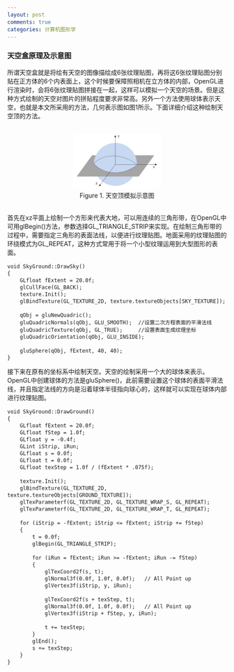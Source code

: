 ```yaml
---
layout: post
comments: true
categories: 计算机图形学
---
```



### 天空盒原理及示意图
所谓天空盒就是将绘有天空的图像描绘成6张纹理贴图，再将这6张纹理贴图分别贴在正方体的6个内表面上，这个时候要保障照相机在立方体的内部，OpenGL进行渲染时，会将6张纹理贴图拼接在一起，这样可以模拟一个天空的场景。但是这种方式绘制的天空对图片的拼贴程度要求非常高。另外一个方法使用球体表示天空，也就是本文所采用的方法，几何表示图如图1所示。下面详细介绍这种绘制天空顶的方法。  
<br>

<center>
<img src="https://github.com/zxl16616/zxl16616.github.io/raw/master/_posts/pic/tiankong.jpg" alt="天空顶模拟" width="40%" height="40%"> 
</center>  
<center>Figure 1. 天空顶模拟示意图</center><br>  

首先在xz平面上绘制一个方形来代表大地，可以用连续的三角形带，在OpenGL中可用glBegin()方法，参数选择GL_TRIANGLE_STRIP来实现。在绘制三角形带的过程中，需要指定三角形的表面法线，以便进行纹理贴图。地面采用的纹理贴图的环绕模式为GL_REPEAT，这种方式常用于将一个小型纹理运用到大型图形的表面。  
    
    void SkyGround::DrawSky()
    {
		GLfloat fExtent = 20.0f;
		glCullFace(GL_BACK);
		texture.Init();
		glBindTexture(GL_TEXTURE_2D, texture.textureObjects[SKY_TEXTURE]);

		qObj = gluNewQuadric();
		gluQuadricNormals(qObj, GLU_SMOOTH);  //设置二次方程表面的平滑法线
		gluQuadricTexture(qObj, GL_TRUE);	  //设置表面生成纹理坐标
		gluQuadricOrientation(qObj, GLU_INSIDE);

		gluSphere(qObj, fExtent, 40, 40);
    }


接下来在原有的坐标系中绘制天空。天空的绘制采用一个大的球体来表示。OpenGL中创建球体的方法是gluSphere()，此前需要设置这个球体的表面平滑法线，并且指定法线的方向是沿着球体半径指向球心的，这样就可以实现在球体内部进行纹理贴图。
    
    void SkyGround::DrawGround()
    {
		GLfloat fExtent = 20.0f;
		GLfloat fStep = 1.0f;
		GLfloat y = -0.4f;
		GLint iStrip, iRun;
		GLfloat s = 0.0f;
		GLfloat t = 0.0f;
		GLfloat texStep = 1.0f / (fExtent * .075f);

		texture.Init();
		glBindTexture(GL_TEXTURE_2D, texture.textureObjects[GROUND_TEXTURE]);
		glTexParameterf(GL_TEXTURE_2D, GL_TEXTURE_WRAP_S, GL_REPEAT);
		glTexParameterf(GL_TEXTURE_2D, GL_TEXTURE_WRAP_T, GL_REPEAT);

		for (iStrip = -fExtent; iStrip <= fExtent; iStrip += fStep)
		{
			t = 0.0f;
			glBegin(GL_TRIANGLE_STRIP);

			for (iRun = fExtent; iRun >= -fExtent; iRun -= fStep)
			{
				glTexCoord2f(s, t);
				glNormal3f(0.0f, 1.0f, 0.0f);   // All Point up
				glVertex3f(iStrip, y, iRun);

				glTexCoord2f(s + texStep, t);
				glNormal3f(0.0f, 1.0f, 0.0f);   // All Point up
				glVertex3f(iStrip + fStep, y, iRun);

				t += texStep;
			}
			glEnd();
			s += texStep;
		}
    }